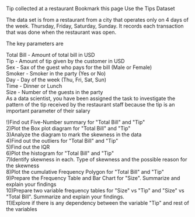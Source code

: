 Tip collected at a restaurant
 Bookmark this page
Use the Tips Dataset

The data set is from a restaurant from a city that operates only on 4 days of the week. Thursday, Friday, Saturday, Sunday. It records each transaction that was done when the restaurant was open.

The key parameters are

Total Bill - Amount of total bill in USD<br>
Tip - Amount of tip given by the customer in USD<br>
Sex - Sax of the guest who pays for the bill (Male or Female)<br>
Smoker - Smoker in the party (Yes or No)<br>
Day - Day of the week (Thu, Fri, Sat, Sun)<br>
Time - Dinner or Lunch<br>
Size - Number of the guests in the party<br>
As a data scientist, you have been assigned the task to investigate the pattern of the tip received by the restaurant staff because the tip is an important parameter of their salary<br>

!)Find out Five-Number summary for "Total Bill" and "Tip"<br>
2)Plot the Box plot diagram for "Total Bill" and "Tip"<br>
3)Analyze the diagram to mark the skewness in the data<br>
4)Find out the outliers for "Total Bill" and "Tip"<br>
5)Find out the IQR<br>
6)Plot the histogram for "Total Bill" and "Tip"<br>
7)Identify skewness in each. Type of skewness and the possible reason for the skewness<br>
8)Plot the cumulative Frequency Polygon for "Total Bill" and "Tip"<br>
9)Prepare the Frequency Table and Bar Chart for "Size". Summarize and explain your findings<br>
10)Prepare two variable frequency tables for "Size" vs "Tip" and "Size" vs "Total Bill". Summarize and explain your findings.<br>
11)Explore if there is any dependency between the variable "Tip" and rest of the variables

